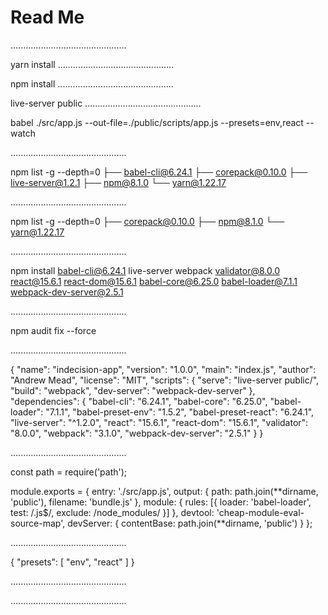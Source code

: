 # Read Me

..............................................

yarn install
..............................................

npm install
..............................................

live-server public
..............................................

babel ./src/app.js --out-file=./public/scripts/app.js --presets=env,react --watch

..............................................

npm list -g --depth=0
├── babel-cli@6.24.1
├── corepack@0.10.0
├── live-server@1.2.1
├── npm@8.1.0
└── yarn@1.22.17

..............................................

npm list -g --depth=0
├── corepack@0.10.0
├── npm@8.1.0
└── yarn@1.22.17

..............................................

npm install babel-cli@6.24.1 live-server webpack validator@8.0.0 react@15.6.1 react-dom@15.6.1 babel-core@6.25.0 babel-loader@7.1.1 webpack-dev-server@2.5.1

..............................................

npm audit fix --force

..............................................

{
"name": "indecision-app",
"version": "1.0.0",
"main": "index.js",
"author": "Andrew Mead",
"license": "MIT",
"scripts": {
"serve": "live-server public/",
"build": "webpack",
"dev-server": "webpack-dev-server"
},
"dependencies": {
"babel-cli": "6.24.1",
"babel-core": "6.25.0",
"babel-loader": "7.1.1",
"babel-preset-env": "1.5.2",
"babel-preset-react": "6.24.1",
"live-server": "^1.2.0",
"react": "15.6.1",
"react-dom": "15.6.1",
"validator": "8.0.0",
"webpack": "3.1.0",
"webpack-dev-server": "2.5.1"
}
}

..............................................

const path = require('path');

module.exports = {
entry: './src/app.js',
output: {
path: path.join(**dirname, 'public'),
filename: 'bundle.js'
},
module: {
rules: [{
loader: 'babel-loader',
test: /\.js$/,
exclude: /node_modules/
}]
},
devtool: 'cheap-module-eval-source-map',
devServer: {
contentBase: path.join(**dirname, 'public')
}
};

..............................................

{
"presets": [
"env",
"react"
]
}

..............................................

..............................................
